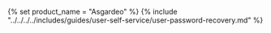 {% set product_name = "Asgardeo" %}
{% include "../../../../includes/guides/user-self-service/user-password-recovery.md" %}